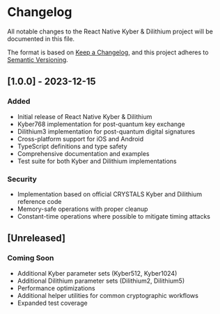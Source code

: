 # Changelog

All notable changes to the React Native Kyber & Dilithium project will be documented in this file.

The format is based on [Keep a Changelog](https://keepachangelog.com/en/1.0.0/),
and this project adheres to [Semantic Versioning](https://semver.org/spec/v2.0.0.html).

## [1.0.0] - 2023-12-15

### Added
- Initial release of React Native Kyber & Dilithium
- Kyber768 implementation for post-quantum key exchange
- Dilithium3 implementation for post-quantum digital signatures
- Cross-platform support for iOS and Android
- TypeScript definitions and type safety
- Comprehensive documentation and examples
- Test suite for both Kyber and Dilithium implementations

### Security
- Implementation based on official CRYSTALS Kyber and Dilithium reference code
- Memory-safe operations with proper cleanup
- Constant-time operations where possible to mitigate timing attacks

## [Unreleased]

### Coming Soon
- Additional Kyber parameter sets (Kyber512, Kyber1024)
- Additional Dilithium parameter sets (Dilithium2, Dilithium5)
- Performance optimizations
- Additional helper utilities for common cryptographic workflows
- Expanded test coverage